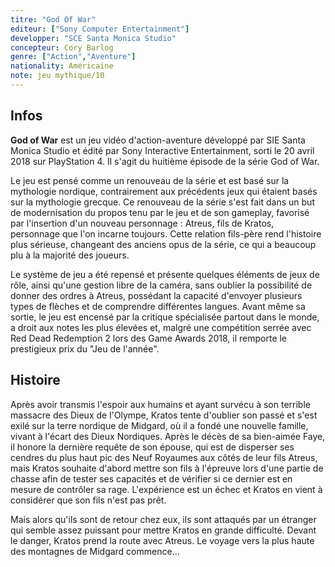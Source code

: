 ```yaml
---
titre: "God Of War"
editeur: ["Sony Computer Entertainment"]
developper: "SCE Santa Monica Studio"
concepteur: Cory Barlog
genre: ["Action","Aventure"]
nationality: Américaine
note: jeu mythique/10
---
```


## Infos

**God of War** est un jeu vidéo d'action-aventure développé par SIE Santa Monica Studio et édité par Sony Interactive Entertainment, sorti le 20 avril 2018 sur PlayStation 4. Il s'agit du huitième épisode de la série God of War.

Le jeu est pensé comme un renouveau de la série et est basé sur la mythologie nordique, contrairement aux précédents jeux qui étaient basés sur la mythologie grecque. Ce renouveau de la série s'est fait dans un but de modernisation du propos tenu par le jeu et de son gameplay, favorisé par l'insertion d'un nouveau personnage : Atreus, fils de Kratos, personnage que l'on incarne toujours. Cette relation fils-père rend l'histoire plus sérieuse, changeant des anciens opus de la série, ce qui a beaucoup plu à la majorité des joueurs.

Le système de jeu a été repensé et présente quelques éléments de jeux de rôle, ainsi qu'une gestion libre de la caméra, sans oublier la possibilité de donner des ordres à Atreus, possédant la capacité d'envoyer plusieurs types de flèches et de comprendre différentes langues. Avant même sa sortie, le jeu est encensé par la critique spécialisée partout dans le monde, a droit aux notes les plus élevées et, malgré une compétition serrée avec Red Dead Redemption 2 lors des Game Awards 2018, il remporte le prestigieux prix du "Jeu de l'année".

## Histoire

Après avoir transmis l'espoir aux humains et ayant survécu à son terrible massacre des Dieux de l'Olympe, Kratos tente d'oublier son passé et s'est exilé sur la terre nordique de Midgard, où il a fondé une nouvelle famille, vivant à l'écart des Dieux Nordiques. Après le décès de sa bien-aimée Faye, il honore la dernière requête de son épouse, qui est de disperser ses cendres du plus haut pic des Neuf Royaumes aux côtés de leur fils Atreus, mais Kratos souhaite d'abord mettre son fils à l'épreuve lors d'une partie de chasse afin de tester ses capacités et de vérifier si ce dernier est en mesure de contrôler sa rage. L'expérience est un échec et Kratos en vient à considérer que son fils n'est pas prêt.

Mais alors qu'ils sont de retour chez eux, ils sont attaqués par un étranger qui semble assez puissant pour mettre Kratos en grande difficulté. Devant le danger, Kratos prend la route avec Atreus. Le voyage vers la plus haute des montagnes de Midgard commence...

